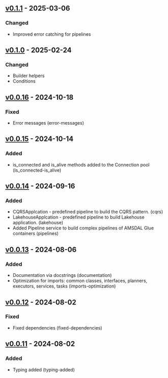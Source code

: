 ## [v0.1.1](https://pypi.org/project/amsdal-glue/0.1.1/) - 2025-03-06

### Changed

- Improved error catching for pipelines

## [v0.1.0](https://pypi.org/project/amsdal-glue/0.1.0/) - 2025-02-24

### Changed

- Builder helpers
- Conditions

## [v0.0.16](https://pypi.org/project/amsdal-glue/0.0.16/) - 2024-10-18

### Fixed

- Error messages (error-messages)

## [v0.0.15](https://pypi.org/project/amsdal-glue/0.0.15/) - 2024-10-14

### Added

- is_connected and is_alive methods added to the Connection pool (is_connected-is_alive) 

## [v0.0.14](https://pypi.org/project/amsdal-glue/0.0.14/) - 2024-09-16

### Added

- CQRSApplcation - predefined pipeline to build the CQRS pattern. (cqrs)
- LakehouseApplcation - predefined pipeline to build Lakehouse application. (lakehouse)
- Added Pipeline service to build complex pipelines of AMSDAL Glue containers (pipelines)

## [v0.0.13](https://pypi.org/project/amsdal-glue/0.0.13/) - 2024-08-06

### Added

- Documentation via docstrings (documentation)
- Optimization for imports: common classes, interfaces, planners, executors, services, tasks (imports-optimization)
## [v0.0.12](https://pypi.org/project/amsdal-glue/0.0.12/) - 2024-08-02


### Fixed

- Fixed dependencies (fixed-dependencies)


## [v0.0.11](https://pypi.org/project/amsdal-glue/0.0.11/) - 2024-08-02


### Added

- Typing added (typing-added)
